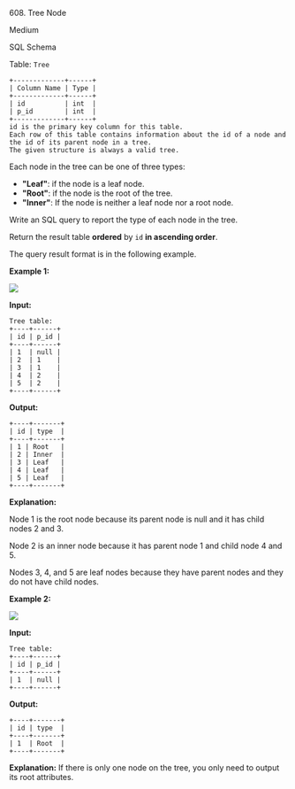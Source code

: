 608\. Tree Node

Medium

SQL Schema

Table: `Tree`

    +-------------+------+
    | Column Name | Type |
    +-------------+------+
    | id          | int  |
    | p_id        | int  |
    +-------------+------+
    id is the primary key column for this table.
    Each row of this table contains information about the id of a node and the id of its parent node in a tree.
    The given structure is always a valid tree. 

Each node in the tree can be one of three types:

*   **"Leaf"**: if the node is a leaf node.
*   **"Root"**: if the node is the root of the tree.
*   **"Inner"**: If the node is neither a leaf node nor a root node.

Write an SQL query to report the type of each node in the tree.

Return the result table **ordered** by `id` **in ascending order**.

The query result format is in the following example.

**Example 1:**

![](https://leetcode-in-java.github.io/src/main/java/g0601_0700/s0608_tree_node/tree1.jpg)

**Input:**

    Tree table:
    +----+------+
    | id | p_id |
    +----+------+
    | 1  | null |
    | 2  | 1    |
    | 3  | 1    |
    | 4  | 2    |
    | 5  | 2    |
    +----+------+

**Output:**

    +----+-------+
    | id | type  |
    +----+-------+
    | 1 | Root   |
    | 2 | Inner  |
    | 3 | Leaf   |
    | 4 | Leaf   |
    | 5 | Leaf   |
    +----+-------+

**Explanation:**

Node 1 is the root node because its parent node is null and it has child nodes 2 and 3.

Node 2 is an inner node because it has parent node 1 and child node 4 and 5.

Nodes 3, 4, and 5 are leaf nodes because they have parent nodes and they do not have child nodes. 

**Example 2:**

![](https://leetcode-in-java.github.io/src/main/java/g0601_0700/s0608_tree_node/tree2.jpg)

**Input:**

    Tree table:
    +----+------+
    | id | p_id |
    +----+------+
    | 1  | null |
    +----+------+

**Output:**

    +----+-------+
    | id | type  |
    +----+-------+
    | 1  | Root  |
    +----+-------+

**Explanation:** If there is only one node on the tree, you only need to output its root attributes. 